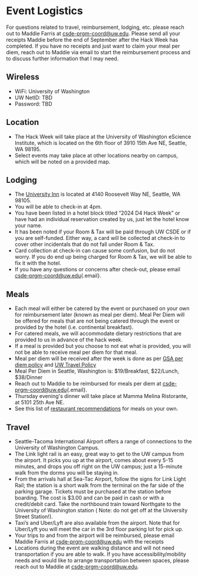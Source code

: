 # Event Logistics

For questions related to travel, reimbursement, lodging, etc. please reach out to Maddie Farris at [csde-prgm-coord\@uw.edu](mailto:csde-prgm-coord@uw.edu). Please send all your receipts Maddie before the end of September after the Hack Week has completed. If you have no receipts and just want to claim your meal per diem, reach out to Maddie via email to start the reimbursement process and to discuss further information that I may need.

## Wireless

-   WiFi: University of Washington
-   UW NetID: TBD
-   Password: TBD

## Location

-   The Hack Week will take place at the University of Washington eScience Institute, which is located on the 6th floor of 3910 15th Ave NE, Seattle, WA 98195.
-   Select events may take place at other locations nearby on campus, which will be noted on a provided map.

## Lodging

-   The [University Inn](https://www.staypineapple.com/university-inn-seattle-wa) is located at 4140 Roosevelt Way NE, Seattle, WA 98105.
-   You will be able to check-in at 4pm.
-   You have been listed in a hotel block titled “2024 D4 Hack Week” or have had an individual reservation created by us, just let the hotel know your name.
-   It has been noted if your Room & Tax will be paid through UW CSDE or if you are self-funded. Either way, a card will be collected at check-in to cover other incidentals that do not fall under Room & Tax.
-   Card collection at check-in can cause some confusion, but do not worry. If you do end up being charged for Room & Tax, we will be able to fix it with the hotel.
-   If you have any questions or concerns after check-out, please email [csde-prgm-coord\@uw.edu](mailto:csde-prgm-coord@uw.edu){.email}.

## Meals

-   Each meal will either be catered by the event or purchased on your own for reimbursement later (known as meal per diem). Meal Per Diem will be offered for meals that are not being catered through the event or provided by the hotel (i.e. continental breakfast).
-   For catered meals, we will accommodate dietary restrictions that are provided to us in advance of the hack week.
-   If a meal is provided but you choose to not eat what is provided, you will not be able to receive meal per diem for that meal.
-   Meal per diem will be received after the week is done as per [GSA per diem policy](https://www.gsa.gov/travel/plan-book/per-diem-rates) and [UW Travel Policy](https://finance.uw.edu/travel/)
-   Meal Per Diem in Seattle, Washington is: \$19/Breakfast, \$22/Lunch, \$38/Dinner
-   Reach out to Maddie to be reimbursed for meals per diem at [csde-prgm-coord\@uw.edu](mailto:csde-prgm-coord@uw.edu){.email}.
-   Thursday evening's dinner will take place at Mamma Melina Ristorante, at 5101 25th Ave NE.
-  See this list of [restaurant recommendations](https://docs.google.com/document/d/1WvLDgHvu4zQCx1muGU_iscdFzeshsrNI5yyUEBHDmrs/edit) for meals on your own.

<!--- 
-   The table below notes which meals are catered or per diem.

| Day       | Meal      | Catered or per diem                                      |
|------------------------|------------------------|------------------------|
| Monday    | Lunch     | Catered                                                  |
| Monday    | Dinner    | Meal per diem                                            |
| Tuesday   | Breakfast | Hotel breakfast; coffee and refreshments will be catered |
| Tuesday   | Lunch     | Catered                                                  |
| Tuesday   | Dinner    | Meal per diem                                            |
| Wednesday | Breakfast | Hotel breakfast; coffee and refreshments will be catered |
| Wednesday | Lunch     | Meal per diem                                            |
| Wednesday | Dinner    | Meal per diem                                            |
| Thursday  | Breakfast | Hotel breakfast; coffee and refreshments will be catered |
| Thursday  | Lunch     | Catered                                                  |
| Thursday  | Dinner    | Catered at Mamma Melina Restaurant                       |
| Friday    | Breakfast | Hotel breakfast                                          |

 ---> 

## Travel

-   Seattle-Tacoma International Airport offers a range of connections to the University of Washington Campus.
-   The Link light rail is an easy, great way to get to the UW campus from the airport. It picks you up at the airport, comes about every 5-15 minutes, and drops you off right on the UW campus; just a 15-minute walk from the dorms you will be staying in.
-   From the arrivals hall at Sea-Tac Airport, follow the signs for Link Light Rail; the station is a short walk from the terminal on the far side of the parking garage. Tickets must be purchased at the station before boarding. The cost is \$3.00 and can be paid in cash or with a credit/debit card. Take the northbound train toward Northgate to the University of Washington station ( Note: do not get off at the University Street Station!).
-   Taxi’s and Uber/Lyft are also available from the airport. Note that for Uber/Lyft you will meet the car in the 3rd floor parking lot for pick up.
-   Your trips to and from the airport will be reimbursed, please email Maddie Farris at [csde-prgm-coord\@uw.edu](mailto:csde_prgm_coord@uw.edu) with the receipts 
-   Locations during the event are walking distance and will not need transportation if you are able to walk. If you have accessibility/mobility needs and would like to arrange transportation between spaces, please reach out to Maddie at [csde-prgm-coord\@uw.edu](mailto:csde_prgm_coord@uw.edu).
